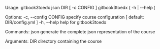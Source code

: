 Usage:
    gitbook3toedx json DIR [ -c CONFIG ]
    gitbook3toedx ( -h | --help )

Options:
    -c, --config CONFIG     specify course configuration [ default: DIR/config.yml ]
    -h, --help              help for gitbook3toedx

Commands:
    json                    generate the complete json representation of the course

Arguments:
    DIR                     directory containing the course
